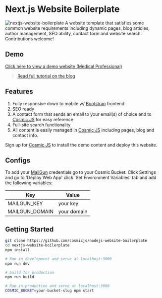 # Next.js Website Boilerplate
![nextjs-website-boilerplate](https://cosmic-s3.imgix.net/ef914540-3106-11e8-8a87-1d4e79eefafa-nextjs-cosmicjs.jpg)
A website template that satisfies some common website requirements including dynamic pages, blog articles, author management, SEO ability, contact form and website search.  Contributions welcome!

## Demo
[Click here to view a demo website (Medical Professional)](https://cosmicjs.com/apps/medical-professional/demo)

> [Read full tutorial on the blog](https://cosmicjs.com/articles/nextjs-website-boilerplate-jeoea8au)

## Features
1. Fully responsive down to mobile w/ [Bootstrap](http://getbootstrap.com) frontend<br />
2. SEO ready<br />
3. A contact form that sends an email to your email(s) of choice and to [Cosmic JS](https://cosmicjs.com) for easy reference<br />
4. Full-site search functionality<br />
5. All content is easily managed in [Cosmic JS](https://cosmicjs.com) including pages, blog and contact info.

Sign up for [Cosmic JS](https://cosmicjs.com) to install the demo content and deploy this website.

## Configs

To add your [MailGun](https://www.mailgun.com/) credentials go to your Cosmic Bucket. Click Settings and go to 'Deploy Web App'
click 'Set Environment Variables' tab and add the following variables:

Key | Value
--- | ---
| MAILGUN_KEY     | your key
| MAILGUN_DOMAIN      | your domain

## Getting Started

```bash
git clone https://github.com/cosmicjs/nodejs-website-boilerplate
cd nextjs-website-boilerplate
npm install

# Run in development and serve at localhost:3000
npm run dev

# build for production
npm run build

# Run in production and serve at localhost:3000
COSMIC_BUCKET=your-bucket-slug npm start
```
